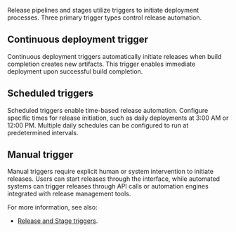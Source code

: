 Release pipelines and stages utilize triggers to initiate deployment processes. Three primary trigger types control release automation.

## Continuous deployment trigger

Continuous deployment triggers automatically initiate releases when build completion creates new artifacts. This trigger enables immediate deployment upon successful build completion.

## Scheduled triggers

Scheduled triggers enable time-based release automation. Configure specific times for release initiation, such as daily deployments at 3:00 AM or 12:00 PM. Multiple daily schedules can be configured to run at predetermined intervals.

## Manual trigger

Manual triggers require explicit human or system intervention to initiate releases. Users can start releases through the interface, while automated systems can trigger releases through API calls or automation engines integrated with release management tools.

For more information, see also:

- [Release and Stage triggers](/azure/devops/pipelines/release/triggers).
